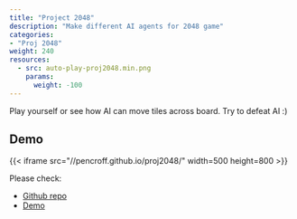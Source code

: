 ```yaml
---
title: "Project 2048"
description: "Make different AI agents for 2048 game"
categories:
- "Proj 2048"
weight: 240
resources:
  - src: auto-play-proj2048.min.png
    params:
      weight: -100  
---
```


Play yourself or see how AI can move tiles across board.
Try to defeat AI :)

## Demo

{{< iframe src="//pencroff.github.io/proj2048/" width=500 height=800 >}}

Please check:

* [Github repo](//github.com/Pencroff/proj2048)
* [Demo](//pencroff.github.io/proj2048/)
